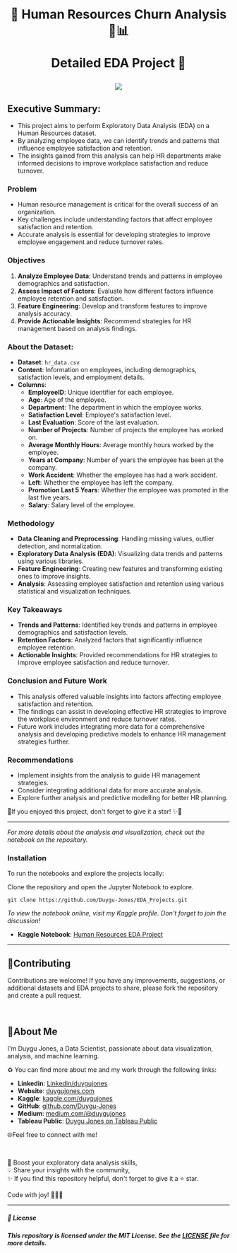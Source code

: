 <h1 align="center">
📍 Human Resources Churn Analysis  👥📊
  
Detailed EDA Project 🚀
</h1>

<p align="center">
  <img src="https://y.yarn.co/b27efbb8-d922-47e5-ba09-dc3c28b2021d_text.gif">
</p>

## Executive Summary:

- This project aims to perform Exploratory Data Analysis (EDA) on a Human Resources dataset.
- By analyzing employee data, we can identify trends and patterns that influence employee satisfaction and retention.
- The insights gained from this analysis can help HR departments make informed decisions to improve workplace satisfaction and reduce turnover.

### Problem

- Human resource management is critical for the overall success of an organization.
- Key challenges include understanding factors that affect employee satisfaction and retention.
- Accurate analysis is essential for developing strategies to improve employee engagement and reduce turnover rates.

### Objectives

1. **Analyze Employee Data**: Understand trends and patterns in employee demographics and satisfaction.
2. **Assess Impact of Factors**: Evaluate how different factors influence employee retention and satisfaction.
3. **Feature Engineering**: Develop and transform features to improve analysis accuracy.
4. **Provide Actionable Insights**: Recommend strategies for HR management based on analysis findings.

### About the Dataset:

- **Dataset**: `hr_data.csv`
- **Content**: Information on employees, including demographics, satisfaction levels, and employment details.
- **Columns**:
    - **EmployeeID**: Unique identifier for each employee.
    - **Age**: Age of the employee.
    - **Department**: The department in which the employee works.
    - **Satisfaction Level**: Employee's satisfaction level.
    - **Last Evaluation**: Score of the last evaluation.
    - **Number of Projects**: Number of projects the employee has worked on.
    - **Average Monthly Hours**: Average monthly hours worked by the employee.
    - **Years at Company**: Number of years the employee has been at the company.
    - **Work Accident**: Whether the employee has had a work accident.
    - **Left**: Whether the employee has left the company.
    - **Promotion Last 5 Years**: Whether the employee was promoted in the last five years.
    - **Salary**: Salary level of the employee.

### Methodology

- **Data Cleaning and Preprocessing**: Handling missing values, outlier detection, and normalization.
- **Exploratory Data Analysis (EDA)**: Visualizing data trends and patterns using various libraries.
- **Feature Engineering**: Creating new features and transforming existing ones to improve insights.
- **Analysis**: Assessing employee satisfaction and retention using various statistical and visualization techniques.

### Key Takeaways

- **Trends and Patterns**: Identified key trends and patterns in employee demographics and satisfaction levels.
- **Retention Factors**: Analyzed factors that significantly influence employee retention.
- **Actionable Insights**: Provided recommendations for HR strategies to improve employee satisfaction and reduce turnover.

### Conclusion and Future Work

- This analysis offered valuable insights into factors affecting employee satisfaction and retention.
- The findings can assist in developing effective HR strategies to improve the workplace environment and reduce turnover rates.
- Future work includes integrating more data for a comprehensive analysis and developing predictive models to enhance HR management strategies further.

### Recommendations

- Implement insights from the analysis to guide HR management strategies.
- Consider integrating additional data for more accurate analysis.
- Explore further analysis and predictive modelling for better HR planning.

📍If you enjoyed this project, don't forget to give it a star! ✨🌟

---

*For more details about the analysis and visualization, check out the notebook on the repository.*

### Installation

To run the notebooks and explore the projects locally:

Clone the repository and open the Jupyter Notebook to explore.

    git clone https://github.com/Duygu-Jones/EDA_Projects.git


*To view the notebook online, visit my Kaggle profile. Don't forget to join the discussion!*

- **Kaggle Notebook**: [Human Resources EDA Project](https://www.kaggle.com/code/duygujones/human-resources-churn-analysis)

---

## 🤝Contributing

Contributions are welcome! If you have any improvements, suggestions, or additional datasets and EDA projects to share, please fork the repository and create a pull request.

<br>

## 🌱About Me 

I'm Duygu Jones, a Data Scientist, passionate about data visualization, analysis, and machine learning. 

♻️ You can find more about me and my work through the following links:

- **Linkedin**: [Linkedin/duygujones](https://www.linkedin.com/in/duygujones/)
- **Website**: [duygujones.com](https://duygujones.vercel.app/)
- **Kaggle**: [kaggle.com/duygujones](https://www.kaggle.com/duygujones)
- **GitHub**: [github.com/Duygu-Jones](https://github.com/Duygu-Jones)
- **Medium**: [medium.com/@duygujones](https://medium.com/@duygujones)
- **Tableau Public**: [Duygu Jones on Tableau Public](https://public.tableau.com/app/profile/duygu.jones/vizzes)

🌐Feel free to connect with me!

<br>

🎯 Boost your exploratory data analysis skills,<br>
💡 Share your insights with the community,<br>
✨ If you find this repository helpful, don't forget to give it a ⭐ star.<br>

Code with joy! 👩‍💻✨

---



##### 📜 License

##### This repository is licensed under the MIT License. See the [LICENSE](LICENSE) file for more details.
